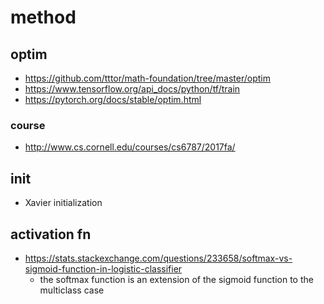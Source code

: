 # method

## optim
* https://github.com/tttor/math-foundation/tree/master/optim
* https://www.tensorflow.org/api_docs/python/tf/train
* https://pytorch.org/docs/stable/optim.html

### course
* http://www.cs.cornell.edu/courses/cs6787/2017fa/

## init
* Xavier initialization

## activation fn
* https://stats.stackexchange.com/questions/233658/softmax-vs-sigmoid-function-in-logistic-classifier
  * the softmax function is an extension of the sigmoid function to the multiclass case
